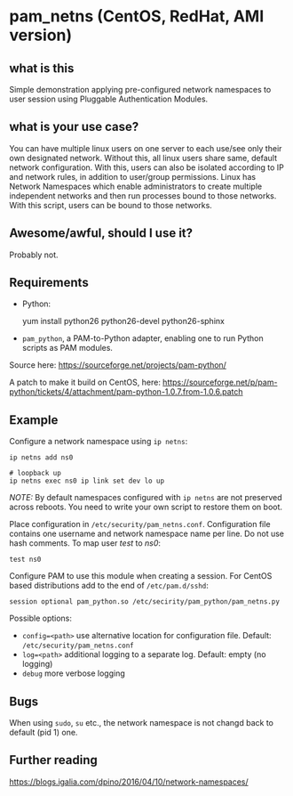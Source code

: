 # pam_netns (CentOS, RedHat, AMI version)

## what is this

Simple demonstration applying pre-configured network namespaces to user session using Pluggable Authentication Modules.

## what is your use case?

You can have multiple linux users on one server to each use/see only their own designated network.
Without this, all linux users share same, default network configuration.
With this, users can also be isolated according to IP and network rules, in addition to user/group permissions.
Linux has Network Namespaces which enable administrators to create multiple independent networks and then run processes bound to those networks. With this script, users can be bound to those networks.


## Awesome/awful, should I use it?

Probably not.

## Requirements

- Python: 

    yum install python26 python26-devel python26-sphinx

- `pam_python`, a PAM-to-Python adapter, enabling one to run Python scripts as PAM modules.

Source here: https://sourceforge.net/projects/pam-python/

A patch to make it build on CentOS, here: https://sourceforge.net/p/pam-python/tickets/4/attachment/pam-python-1.0.7.from-1.0.6.patch



## Example

Configure a network namespace using `ip netns`:

    ip netns add ns0
    
    # loopback up
    ip netns exec ns0 ip link set dev lo up

 *NOTE:* By default namespaces configured with `ip netns` are not preserved across reboots. You need to write your own script to restore them on boot.

Place configuration in `/etc/security/pam_netns.conf`. Configuration file contains one username and network namespace name per line. Do not use hash comments. To map user *test* to *ns0*:

    test ns0
    
Configure PAM to use this module when creating a session. 
For CentOS based distributions add to the end of `/etc/pam.d/sshd`:

    session optional pam_python.so /etc/secirity/pam_python/pam_netns.py

Possible options:
   
   * `config=<path>` use alternative location for configuration file. Default: `/etc/security/pam_netns.conf`
   * `log=<path>` additional logging to a separate log. Default: empty (no logging)
   * `debug` more verbose logging
   
## Bugs

When using `sudo`, `su` etc., the network namespace is not changd back to default (pid 1) one.

## Further reading

https://blogs.igalia.com/dpino/2016/04/10/network-namespaces/

